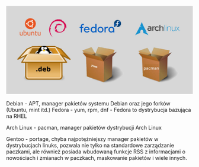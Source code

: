 ![DNF](/grafiki/1_04_6_1_packagemanagers.png)

Debian - APT, manager pakietów systemu Debian oraz jego forków (Ubuntu, mint itd.)
Fedora - yum, rpm, dnf - Fedora to dystrybucja bazująca na RHEL

Arch Linux - pacman, manager pakietów dystrybucji Arch Linux

Gentoo - portage, chyba najpotężniejszy manager pakietów w dystrybucjach linuks, pozwala nie tylko na standardowe zarządzanie paczkami, ale również posiada wbudowaną funkcje RSS z informacjami o nowościach i zmianach w paczkach, maskowanie pakietów i wiele innych.
